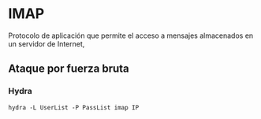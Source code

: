 # IMAP 
Protocolo de aplicación que permite el acceso a mensajes almacenados en un servidor de Internet, 
## Ataque por fuerza bruta
### Hydra
```
hydra -L UserList -P PassList imap IP
```
